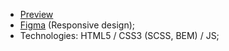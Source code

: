 * [Preview](https://victance.github.io/katVR-landing/)
* [Figma](https://www.figma.com/file/aQrVmvxdp8IC7GrfbB5oW1/KatVR-landing?node-id=3495%3A38) (Responsive design);
* Technologies: HTML5 / CSS3 (SCSS, BEM) / JS;
